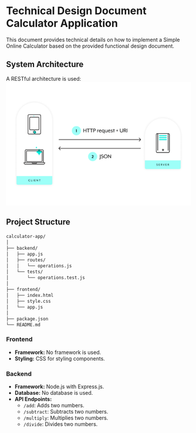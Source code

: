 # Technical Design Document Calculator Application
This document provides technical details on how to implement a Simple Online Calculator
based on the provided functional design document.

## System Architecture
A RESTful architecture is used:
![restful.png](assets%2Frestful.png)

## Project Structure
```
calculator-app/
│
├── backend/
│   ├── app.js
│   ├── routes/
│   │   └── operations.js
│   └── tests/
│       └── operations.test.js
│
├── frontend/
│   ├── index.html
│   ├── style.css
│   └── app.js
│
├── package.json
└── README.md
```

### Frontend
- **Framework:** No framework is used.
- **Styling:** CSS for styling components.

### Backend
- **Framework:** Node.js with Express.js.
- **Database:** No database is used.
- **API Endpoints:** 
    - `/add`: Adds two numbers.
    - `/subtract`: Subtracts two numbers.
    - `/multiply`: Multiplies two numbers.
    - `/divide`: Divides two numbers.

